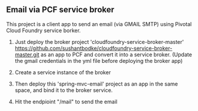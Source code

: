 
## Email via PCF service broker

This project is a client app to send an email (via GMAIL SMTP) using Pivotal Cloud Foundry service borker. 

1. Just deploy the broker project 'cloudfoundry-service-broker-master' https://github.com/sushantbodke/cloudfoundry-service-broker-master.git as an app to PCF and convert it into a service broker. (Update the gmail credentials in the yml file before deploying the broker app)

2. Create a service instance of the broker 

3. Then deploy this 'spring-mvc-email' project as an app in the same space, and bind it to the broker service.

4.  Hit the endpioint "/mail" to send the email
